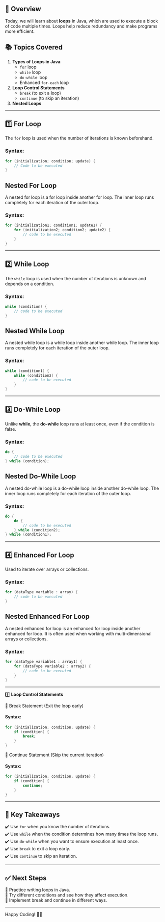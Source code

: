 ## 📌 Overview

Today, we will learn about **loops** in Java, which are used to execute a block of code multiple times. Loops help reduce redundancy and make programs more efficient.

## 📚 Topics Covered

1. **Types of Loops in Java**
   - `for` loop
   - `while` loop
   - `do-while` loop
   - Enhanced `for-each` loop
2. **Loop Control Statements**
   - `break` (to exit a loop)
   - `continue` (to skip an iteration)
3. **Nested Loops**

---

## 1️⃣ **For Loop**

The `for` loop is used when the number of iterations is known beforehand.

### **Syntax:**

```java
for (initialization; condition; update) {
    // Code to be executed
}
```

## **Nested For Loop**

A nested for loop is a for loop inside another for loop. The inner loop runs completely for each iteration of the outer loop.

### **Syntax:**

```java
for (initialization1; condition1; update1) {
    for (initialization2; condition2; update2) {
        // code to be executed
    }
}
```

---

## 2️⃣ **While Loop**

The `while` loop is used when the number of iterations is unknown and depends on a condition.

### **Syntax:**

```java
while (condition) {
    // code to be executed
}
```

## **Nested While Loop**

A nested while loop is a while loop inside another while loop. The inner loop runs completely for each iteration of the outer loop.

### **Syntax:**

```java
while (condition1) {
    while (condition2) {
        // code to be executed
    }
}
```

---

## 3️⃣ **Do-While Loop**

Unlike **while**, the **do-while** loop runs at least once, even if the condition is false.

### **Syntax:**

```java
do {
    // code to be executed
} while (condition);
```

## **Nested Do-While Loop**

A nested do-while loop is a do-while loop inside another do-while loop. The inner loop runs completely for each iteration of the outer loop.

### **Syntax:**

```java
do {
    do {
        // code to be executed
    } while (condition2);
} while (condition1);
```

---

## 4️⃣ **Enhanced For Loop**

Used to iterate over arrays or collections.

### **Syntax:**

```java
for (dataType variable : array) {
    // code to be executed
}
```

## **Nested Enhanced For Loop**

A nested enhanced for loop is an enhanced for loop inside another enhanced for loop. It is often used when working with multi-dimensional arrays or collections.

### **Syntax:**

```java
for (dataType variable1 : array1) {
    for (dataType variable2 : array2) {
        // code to be executed
    }
}
```

---

5️⃣ **Loop Control Statements**

🔹 Break Statement (Exit the loop early)

#### **Syntax:**

```java
for (initialization; condition; update) {
    if (condition) {
        break;
    }
}
```

🔹 Continue Statement (Skip the current iteration)

#### **Syntax:**

```java
for (initialization; condition; update) {
    if (condition) {
        continue;
    }
}
```

---

## 📝 **Key Takeaways**

✔️ Use `for` when you know the number of iterations. <br>
✔️ Use `while` when the condition determines how many times the loop runs. <br>
✔️ Use `do-while` when you want to ensure execution at least once. <br>
✔️ Use `break` to exit a loop early. <br>
✔️ Use `continue` to skip an iteration. <br>

---

## ✅ **Next Steps**

🔹 Practice writing loops in Java. <br>
🔹 Try different conditions and see how they affect execution. <br>
🔹 Implement break and continue in different ways. <br>

---

Happy Coding! 🚀🎯
